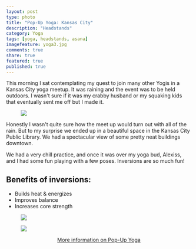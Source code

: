 ```yaml
---
layout: post
type: photo
title: "Pop-Up Yoga: Kansas City"
description: "Headstands"
category: Yoga
tags: [yoga, headstands, asana]
imagefeature: yoga3.jpg
comments: true
share: true
featured: true
published: true
---
```


This morning I sat contemplating my quest to join many other Yogis in a Kansas City yoga meetup.  It was raining and the event was to be held outdoors.  I wasn't sure if it was my crabby husband or my squaking kids that eventually sent me off but I made it.

<figure>
	<a href="http://i1208.photobucket.com/albums/cc370/apegg23/yogaclass_zps8unajd1r.jpg"><img src="http://i1208.photobucket.com/albums/cc370/apegg23/yogaclass_zps8unajd1r.jpg"></a><figcaption><a href="http://abiethman.github.io/" data-toggle="tooltip" title="Yoga Fun"></a></figcaption>
	
</figure>

Honestly I wasn't quite sure how the meet up would turn out with all of the rain.  But to my surprise we ended up in a beautiful space in the Kansas City Public Library.  We had a spectacular view of some pretty neat buildings downtown.

We had a very chill practice, and once it was over my yoga bud, Alexiss, and I had some fun playing with a few poses.  Inversions are so much fun!


## Benefits of inversions:
* Builds heat & energizes
* Improves balance
* Increases core strength

<figure>
	<a href="http://i1208.photobucket.com/albums/cc370/apegg23/headstand_zpsebby39dl.jpg"><img src="http://i1208.photobucket.com/albums/cc370/apegg23/headstand_zpsebby39dl.jpg"></a><figcaption><a href="http://abiethman.github.io/" data-toggle="tooltip" title="Yoga Fun"></a></figcaption>
	
</figure>

<figure>
	<a href="http://i1208.photobucket.com/albums/cc370/apegg23/yoga3_zpsobjxa21a.jpg"><img src="http://i1208.photobucket.com/albums/cc370/apegg23/yoga3_zpsobjxa21a.jpg"></a><figcaption><a href="http://abiethman.github.io/" data-toggle="tooltip" title="Yoga Fun"></a></figcaption>
	
</figure>



<figure>
	<center><a href="http://pop-upyogakansascity.com/" target="_blank">More information on Pop-Up Yoga</a></center>

</figure>

